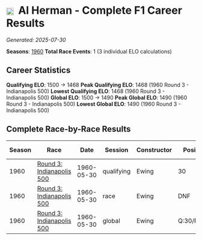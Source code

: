 # <img src="https://upload.wikimedia.org/wikipedia/commons/a/a4/Flag_of_the_United_States.svg" alt="United States" width="20" height="auto" style="vertical-align: middle; margin-right: 5px;" onerror="this.outerHTML='🇺🇸'; this.style.marginRight='5px';"/> Al Herman - Complete F1 Career Results

*Generated: 2025-07-30*

**Seasons**: [1960](../results/1960-season-report.md)
**Total Race Events**: 1 (3 individual ELO calculations)

## Career Statistics

**Qualifying ELO**: 1500 → 1468
**Peak Qualifying ELO**: 1468 (1960 Round 3 - Indianapolis 500)
**Lowest Qualifying ELO**: 1468 (1960 Round 3 - Indianapolis 500)
**Global ELO**: 1500 → 1490
**Peak Global ELO**: 1490 (1960 Round 3 - Indianapolis 500)
**Lowest Global ELO**: 1490 (1960 Round 3 - Indianapolis 500)

## Complete Race-by-Race Results

| Season | Race | Date | Session | Constructor | Position | Starting ELO | ELO Change | Final ELO | Teammate |
|--------|------|------|---------|-------------|----------|--------------|------------|-----------|----------|
| 1960 | [Round 3: Indianapolis 500](../results/1960-season-report.md#round-3-indianapolis-500) | 1960-05-30 | qualifying | Ewing | 30 | 1500 | -32 | 1468 | <img src="https://upload.wikimedia.org/wikipedia/commons/a/a4/Flag_of_the_United_States.svg" alt="United States" width="20" height="auto" style="vertical-align: middle; margin-right: 5px;" onerror="this.outerHTML='🇺🇸'; this.style.marginRight='5px';"/> Eddie Sachs |
| 1960 | [Round 3: Indianapolis 500](../results/1960-season-report.md#round-3-indianapolis-500) | 1960-05-30 | race | Ewing | DNF | 1500 | N/A | 1500 | <img src="https://upload.wikimedia.org/wikipedia/commons/a/a4/Flag_of_the_United_States.svg" alt="United States" width="20" height="auto" style="vertical-align: middle; margin-right: 5px;" onerror="this.outerHTML='🇺🇸'; this.style.marginRight='5px';"/> Eddie Sachs |
| 1960 | [Round 3: Indianapolis 500](../results/1960-season-report.md#round-3-indianapolis-500) | 1960-05-30 | global | Ewing | Q:30/R:DNF | 1500 | -10 | 1490 | <img src="https://upload.wikimedia.org/wikipedia/commons/a/a4/Flag_of_the_United_States.svg" alt="United States" width="20" height="auto" style="vertical-align: middle; margin-right: 5px;" onerror="this.outerHTML='🇺🇸'; this.style.marginRight='5px';"/> Eddie Sachs |
